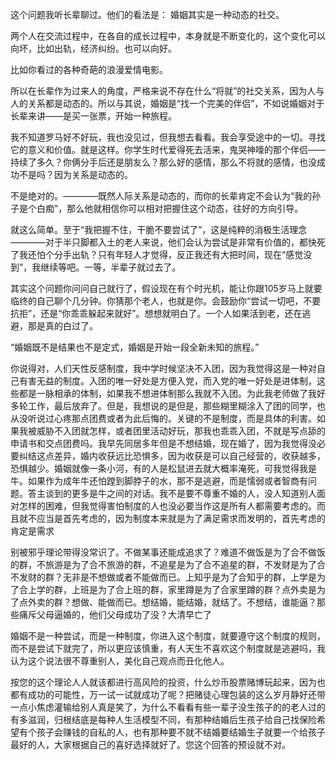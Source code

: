 这个问题我听长辈聊过。他们的看法是： 婚姻其实是一种动态的社交。

两个人在交流过程中，在各自的成长过程中，本身就是不断变化的，这个变化可以向坏，比如出轨，经济纠纷。也可以向好。

比如你看过的各种奇葩的浪漫爱情电影。

所以在长辈作为过来人的角度，严格来说不存在什么“将就”的社交关系，因为人与人的关系都是动态的。所以与其说，婚姻是“找一个完美的伴侣”，不如说婚姻对于长辈来讲——是买一张票，开始一种旅程。

我不知道罗马好不好玩，我也没见过，但我想去看看。我会享受途中的一切。寻找它的意义和价值。就是这样。你学生时代爱得死去活来，鬼哭神嚎的那个伴侣——持续了多久？你俩分手后还是朋友么？那么好的感情，那么不将就的感情，也没成功不是吗？因为关系是动态的。

不是绝对的。————既然人际关系是动态的，而你的长辈肯定不会认为“我的孙子是个白痴”，那么他就相信你可以相对把握住这个动态，往好的方向引导。

就这么简单。至于“我把握不住，干脆不要尝试了”，这是纯粹的消极生活理念————对于半只脚都入土的老人来说，他们会认为尝试是非常有价值的，都快死了我还怕个分手出轨？只有年轻人才觉得，反正我还有大把时间，现在“感觉没到”，我继续等吧。一等，半辈子就过去了。

其实这个问题你问问自己就行了，假设现在有个时光机，能让你跟105岁马上就要临终的自己聊个几分钟。你猜那个老人，也就是你。会鼓励你“尝试一切吧，不要抗拒”，还是“你乖乖躲起来就好”。想想就明白了。一个人如果活到老，还在逃避，那是真的白过了。

“婚姻既不是结果也不是定式，婚姻是开始一段全新未知的旅程。”



你说得对，人们天性反感制度，我中学时候坚决不入团，因为我觉得这是一种对自己有害无益的制度。入团的唯一好处是方便入党，而入党的唯一好处是进体制，这些都是一脉相承的体制，如果我不想进体制那么我就不入团。为此我老师做了我好多轮工作，最后放弃了。但是，我想说的是但是，那些糊里糊涂入了团的同学，也从没听说过心疼那点团费或者为此后悔的。关键的不是制度，而是具体的利害。如果我被威胁不入团就怎样，或者团里活动好玩，那我也乖乖入团，不就是写点舔的申请书和交点团费吗。我早先同居多年但是不想结婚，现在婚了，因为我觉得没必要纠结这点差异，婚内收获远比恐惧多，因为收获是可以自己经营的，收获越多，恐惧越少。婚姻就像一条小河，有的人是松鼠进去就大概率淹死，可我觉得我是牛。如果作为成年牛还怕蹚到脚脖子的水，那不是逃避，而是懦弱或者智商有问题。答主谈到的更多是牛之间的对话。我不是要不尊重不婚的人，没人知道别人面对怎样的困难，但我觉得害怕制度的人也没必要当作这是所有人都需要考虑的。而且就不应当是首先考虑的，因为制度本来就是为了满足需求而发明的，首先考虑的肯定是需求

别被邪乎理论带得没常识了。不做某事还能成追求了？难道不做饭是为了合不做饭的群，不旅游是为了合不旅游的群，不追星是为了合不追星的群，不发财是为了合不发财的群？无非是不想做或者不能做而已。上知乎是为了合知乎的群，上学是为了合上学的群，上班是为了合上班的群，家里蹲是为了合家里蹲的群？点外卖是为了点外卖的群？想做、能做而已。想结婚，能结婚，就结了。不想结，谁能逼？那些痛斥父母逼婚的，他们父母成功了没？大清早亡了

婚姻不是一种尝试，而是一种制度，你进入这个制度，就要遵守这个制度的规则，而不是尝试下就完了，所以更应该慎重，有人天生不喜欢这个制度就是逃避吗，我认为这个说法很不尊重别人，美化自己观点而丑化他人。



按您的这个理论人人就该都进行高风险的投资，什么炒币股票赌博玩起来，因为也都有成功的可能性，万一试一试就成功了呢？把赌徒心理包装的这么岁月静好还带一点小焦虑灌输给别人真是笑了，为什么不看看有些一辈子没生孩子的的老人过的有多滋润，归根结底是每种人生活模型不同，有那种结婚后生孩子给自己找保险希望有个孩子会赚钱的自私的人，也有那种要不就不结婚要结婚生子就要一个给孩子最好的人，大家根据自己的喜好选择就好了。您这个回答的预设就不对。


